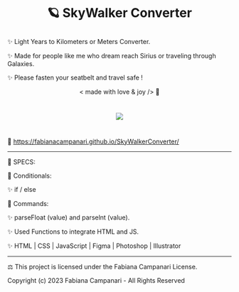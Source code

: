 # <p align="center"> 🪐 SkyWalker Converter </p>

✨ Light Years to Kilometers or Meters Converter. 

✨ Made for people like me who dream reach Sirius or traveling through Galaxies.
 
✨ Please fasten your seatbelt and travel safe ! 

 <p align="center"> < made with love & joy /> 🤎

#

<p align="center">
<img src="https://user-images.githubusercontent.com/113218619/214439916-a363bb20-9715-4803-9aef-eace2c23abf1.png" />
</p>

#

🚀 https://fabianacampanari.github.io/SkyWalkerConverter/

________________________________
📌 SPECS:


💫 Conditionals:

✨ if / else

💫 Commands:

✨ parseFloat (value) and parselnt (value).

✨ Used Functions to integrate HTML and JS.

✨ HTML | CSS | JavaScript | Figma | Photoshop | Illustrator

________________________________________________________________________________________


⚖︎ This project is licensed under the Fabiana Campanari License.

 Copyright (c) 2023 Fabiana Campanari - All Rights Reserved 

 













